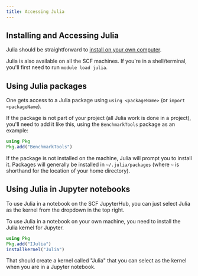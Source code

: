 ```yaml
---
title: Accessing Julia
---
```


## Installing and Accessing Julia

Julia should be straightforward to [install on your own computer](https://julialang.org/downloads/).

Julia is also available on all the SCF machines. If you're in a shell/terminal, you'll first need to run `module load julia`. 

## Using Julia packages

One gets access to a Julia package using `using <packageName>` (or `import <packageName`).

If the package is not part of your project (all Julia work is done in a project), you'll need to add it like this, using the `BenchmarkTools` package as an example:

```julia
using Pkg
Pkg.add("BenchmarkTools")
```

If the package is not installed on the machine, Julia will prompt you to install it. Packages will generally be installed in `~/.julia/packages` (where `~` is shorthand for the location of your home directory).

## Using Julia in Jupyter notebooks

To use Julia in a notebook on the SCF JupyterHub, you can just select Julia as the kernel from the dropdown in the top right.

To use Julia in a notebook on your own machine, you need to install the Julia kernel for Jupyter.

```julia
using Pkg
Pkg.add("IJulia")
installkernel("Julia")
```

That should create a kernel called "Julia" that you can select as the kernel when you are in a Jupyter notebook.
